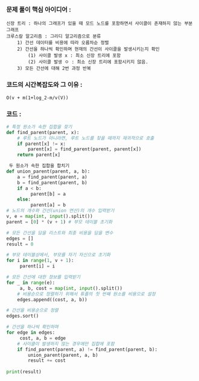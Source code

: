 ### 문제 풀이 핵심 아이디어 :
    신장 트리 : 하나의 그래프가 있을 때 모드 노드를 포함하면서 사이클이 존재하지 않는 부분 그래프
    크루스칼 알고리즘 : 그리디 알고리즘으로 분류
        1) 간선 데이터를 비용에 따라 오름차순 정렬
        2) 간선을 하나씩 확인하며 현재의 간선이 사이클을 발생시키는지 확인
            (1) 사이클 발생 x : 최소 신장 트리에 포함
            (2) 사이클 발생 ㅇ : 최소 신장 트리에 포함시키지 않음.
        3) 모든 간선에 대해 2번 과정 반복

### 코드의 시간복잡도와 그 이유 :
    O(v + m(1+log_2-m/v(V)) 

### 코드 :
```python
# 특정 원소가 속한 집합을 찾기
def find_parent(parent, x):
    # 루트 노드가 아니라면, 루트 노드를 찾을 때까지 재귀적으로 호출
    if parent[x] != x:
        parent[x] = find_parent(parent, parent[x])
    return parent[x]

 두 원소가 속한 집합을 합치기
def union_parent(parent, a, b):
    a = find_parent(parent, a)
    b = find_parent(parent, b)
    if a < b:
         parent[b] = a
    else:
         parent[a] = b
# 노드의 개수와 간선(union 연산)의 개수 입력받기
v, e = map(int, input().split())
parent = [0] * (v + 1) # 부모 테이블 초기화

# 모든 간선을 담을 리스트와 최종 비용을 담을 변수
edges = []
result = 0

# 부모 테이블상에서, 부모를 자기 자신으로 초기화
for i in range(1, v + 1):
     parent[i] = i

# 모든 간선에 대한 정보를 입력받기
for _ in range(e):
     a, b, cost = map(int, input().split())
    # 비용순으로 정렬하기 위해서 튜플의 첫 번째 원소를 비용으로 설정
    edges.append((cost, a, b))

# 간선을 비용순으로 정렬
edges.sort()

# 간선을 하나씩 확인하며
for edge in edges:
     cost, a, b = edge
    # 사이클이 발생하지 않는 경우에만 집합에 포함
    if find_parent(parent, a) != find_parent(parent, b):
        union_parent(parent, a, b)
        result += cost
        
print(result)
```